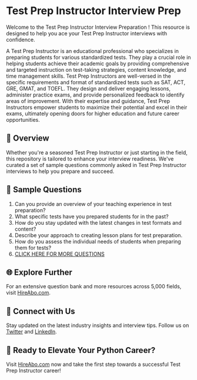 # Test Prep Instructor Interview Prep

Welcome to the Test Prep Instructor Interview Preparation ! This resource is designed to help you ace your Test Prep Instructor interviews with confidence.

A Test Prep Instructor is an educational professional who specializes in preparing students for various standardized tests. They play a crucial role in helping students achieve their academic goals by providing comprehensive and targeted instruction on test-taking strategies, content knowledge, and time management skills. Test Prep Instructors are well-versed in the specific requirements and format of standardized tests such as SAT, ACT, GRE, GMAT, and TOEFL. They design and deliver engaging lessons, administer practice exams, and provide personalized feedback to identify areas of improvement. With their expertise and guidance, Test Prep Instructors empower students to maximize their potential and excel in their exams, ultimately opening doors for higher education and future career opportunities.

## 🚀 Overview

Whether you're a seasoned Test Prep Instructor or just starting in the field, this repository is tailored to enhance your interview readiness. We've curated a set of sample questions commonly asked in Test Prep Instructor interviews to help you prepare and succeed.

## 📝 Sample Questions

1. Can you provide an overview of your teaching experience in test preparation?
2. What specific tests have you prepared students for in the past?
3. How do you stay updated with the latest changes in test formats and content?
4. Describe your approach to creating lesson plans for test preparation.
5. How do you assess the individual needs of students when preparing them for tests?
6. [CLICK HERE FOR MORE QUESTIONS](https://hireabo.com/job/4_0_48/Test%20Prep%20Instructor)

## 🌐 Explore Further

For an extensive question bank and more resources across 5,000 fields, visit [HireAbo.com](https://www.hireabo.com).

## 📱 Connect with Us

Stay updated on the latest industry insights and interview tips. Follow us on [Twitter](https://twitter.com/hireabo) and [LinkedIn](https://www.linkedin.com/in/hire-abo-3609972a8/).

## 🚀 Ready to Elevate Your Python Career?

Visit [HireAbo.com](https://www.hireabo.com) now and take the first step towards a successful Test Prep Instructor career!